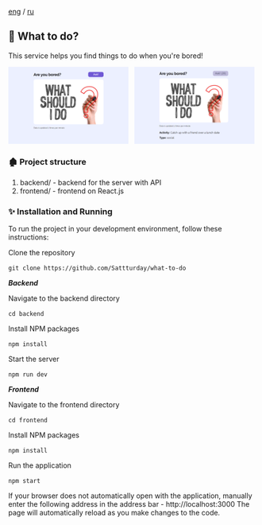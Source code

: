 [eng](https://github.com/Sattturday/what-to-do/blob/main/README.md) / [ru](https://github.com/Sattturday/what-to-do/blob/main/README_ru.md)<br>

## 🧩 What to do?

This service helps you find things to do when you're bored!

<div>
  <img src="https://github.com/Sattturday/Sattturday/blob/main/what-start.png" alt="demo" width="48%" >
  &nbsp;
  <img src="https://github.com/Sattturday/Sattturday/blob/main/what-end.png" alt="demo" width="48%">
<div>
   
### 🏚️ Project structure

1. backend/ - backend for the server with API
2. frontend/ - frontend on React.js

### ✨ Installation and Running

To run the project in your development environment, follow these instructions:

Clone the repository

```
git clone https://github.com/Sattturday/what-to-do
```

**_Backend_**

Navigate to the backend directory

```
cd backend
```

Install NPM packages

```
npm install
```

Start the server

```
npm run dev
```

**_Frontend_**

Navigate to the frontend directory

```
cd frontend
```

Install NPM packages

```
npm install
```

Run the application

```
npm start
```

If your browser does not automatically open with the application, manually enter the following address in the address bar - http://localhost:3000
The page will automatically reload as you make changes to the code.
